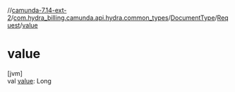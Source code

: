 //[camunda-7.14-ext-2](../../../../index.md)/[com.hydra_billing.camunda.api.hydra.common_types](../../index.md)/[DocumentType](../index.md)/[Request](index.md)/[value](value.md)

# value

[jvm]\
val [value](value.md): Long
